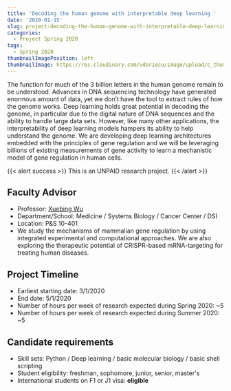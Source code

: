 ```yaml
---
title: 'Decoding the human genome with interpretable deep learning '
date: '2020-01-15'
slug: project-decoding-the-human-genome-with-interpretable-deep-learning-
categories:
  - Project Spring 2020
tags:
  - Spring 2020
thumbnailImagePosition: left
thumbnailImage: https://res.cloudinary.com/vdoriecu/image/upload/c_thumb,w_200,g_face/v1579110178/construction_c6dqbd.png
---
```

The function for much of the 3 billion letters in the human genome remain to be understood. Advances in DNA sequencing technology have generated enormous amount of data, yet we don’t have the tool to extract rules of how the genome works. Deep learning holds great potential in decoding the genome, in particular due to the digital nature of DNA sequences and the ability to handle large data sets. However, like many other applications, the interpretability of deep learning models hampers its ability to help understand the genome. We are developing deep learning architectures embedded with the principles of gene regulation and we will be leveraging billions of existing measurements of gene activity to learn a mechanistic model of gene regulation in human cells.

<!--more-->

{{< alert success >}}
This is an UNPAID research project.
{{< /alert >}}

## Faculty Advisor
+ Professor: [Xuebing Wu](wu-lab.net)
+ Department/School: Medicine / Systems Biology / Cancer Center / DSI
+ Location: P&S 10-401
+ We study the mechanisms of mammalian gene regulation by using integrated experimental and computational approaches. We are also exploring the therapeutic potential of CRISPR-based mRNA-targeting for treating human diseases.

## Project Timeline
+ Earliest starting date: 3/1/2020
+ End date: 5/1/2020
+ Number of hours per week of research expected during Spring 2020: ~5
+ Number of hours per week of research expected during Summer 2020: ~5

## Candidate requirements
+ Skill sets: Python / Deep learning / basic molecular biology / basic shell scripting
+ Student eligibility: freshman, sophomore, junior, senior, master's
+ International students on F1 or J1 visa: **eligible**

